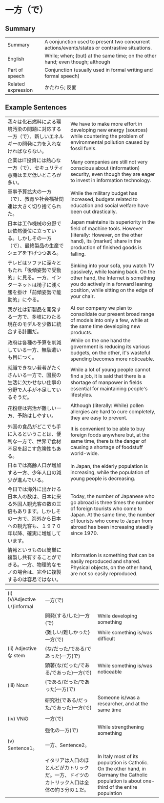 # 一方（で）

## Summary

<table><tr>   <td>Summary</td>   <td>A conjunction used to present two concurrent actions/events/states or contrastive situations.</td></tr><tr>   <td>English</td>   <td>While; when; (but) at the same time; on the other hand; even though; although</td></tr><tr>   <td>Part of speech</td>   <td>Conjunction (usually used in formal writing and formal speech)</td></tr><tr>   <td>Related expression</td>   <td>かたわら; 反面</td></tr></table>

## Example Sentences

<table><tr>   <td>我々は化石燃料による環境汚染の問題に対応する一方（で）、新しいエネルギーの開発に力を入れなければならない。</td>   <td>We have to make more effort in developing new energy (sources) while countering the problem of environmental pollution caused by fossil fuels.</td></tr><tr>   <td>企業はIT投資には熱心な一方（で）、セキュリティ意識はまだ低いところが多い。</td>   <td>Many companies are still not very conscious about (information) security, even though they are eager to invest in information technology.</td></tr><tr>   <td>軍事予算拡大の一方（で）、教育や社会福祉関連は大きく切り捨てられた。</td>   <td>While the military budget has increased, budgets related to education and social welfare have been cut drastically.</td></tr><tr>   <td>日本は工作機械の分野では依然優位に立っている。しかしその一方（で）、最終製品の生産でシェアを下げつつある。</td>   <td>Japan maintains its superiority in the ﬁeld of machine tools. However (literally: However, on the other hand), its (market) share in the production of ﬁnished goods is falling.</td></tr><tr>   <td>テレビはソファに深々ともたれ「後傾姿勢で受動的」に見る。一方、インターネットは椅子に浅く腰を掛け「前傾姿勢で能動的」にやる。</td>   <td>Sinking into your sofa, you watch TV passively, while leaning back. On the other hand, the Internet is something you do actively in a forward leaning position, while sitting on the edge of your chair.</td></tr><tr>   <td>我が社は新製品を開発する一方で、多岐にわたる現在のモデルを少数に統合する計画だ。</td>   <td>At our company we plan to consolidate our present broad range of models into only a few, while at the same time developing new products.</td></tr><tr>   <td>政府は各種の予算を削減している一方、無駄遣いも目につく。</td>   <td>While on the one hand the government is reducing its various budgets, on the other, it's wasteful spending becomes more noticeable.</td></tr><tr>   <td>就職できない若者がたくさんいる一方で、国民の生活に欠かせない仕事の分野で人手が不足しているそうだ。</td>   <td>While a lot of young people cannot ﬁnd a job, it is said that there is a shortage of manpower in fields essential for maintaining people's lifestyles.</td></tr><tr>   <td>花粉症は完治が難しい一方、予防はしやすい。</td>   <td>Although (literally: While) pollen allergies are hard to cure completely, they are easy to prevent.</td></tr><tr>   <td>外国の食品がどこでも手に入るということは、便利な一方で、世界で食材不足を起こす危険性もある。</td>   <td>It is convenient to be able to buy foreign foods anywhere but, at the same time, there is the danger of causing a shortage of foodstuff world-wide.</td></tr><tr>   <td>日本では高齢人口が増加する一方、少年人口の減少が進んでいる。</td>   <td>In Japan, the elderly population is increasing, while the population of young people is decreasing.</td></tr><tr>   <td>今日では海外に出かける日本人の数は、日本に来る外国人観光客の数の三倍もあります。しかしその一方で、海外から日本への観光客も、１９７０年以降、確実に増加しています。</td>   <td>Today, the number of Japanese who go abroad is three times the number of foreign tourists who come to Japan. At the same time, the number of tourists who come to Japan from abroad has been increasing steadily since 1970.</td></tr><tr>   <td>情報というものは簡単に複製し共有することができる。一方、物理的なモノの場合は、完全に複製するのは容易ではない。</td>   <td>Information is something that can be easily reproduced and shared. Physical objects, on the other hand, are not so easily reproduced.</td></tr></table>

<table class="table"><tbody><tr class="tr head"><td class="td"><span class="numbers">(i)</span> <span class="bold">{V/Adjectiveい}informal</span></td><td class="td"><span class="concept">一方</span><span>(</span><span class="concept">で</span><span>)</span> </td><td class="td"></td></tr><tr class="tr"><td class="td"></td><td class="td"><span>開発{する/した}</span><span class="concept">一方</span><span>(</span><span class="concept">で</span><span>)</span> </td><td class="td"><span>While developing something</span></td></tr><tr class="tr"><td class="td"></td><td class="td"><span>{難しい/難しかった}</span><span class="concept">一方</span><span>(</span><span class="concept">で</span><span>)</span> </td><td class="td"><span>While something is/was difficult</span></td></tr><tr class="tr head"><td class="td"><span class="numbers">(ii)</span> <span class="bold">Adjective な stem</span></td><td class="td"><span>{な/だった/である/であった}</span><span class="concept">一方</span><span>(</span><span class="concept">で</span><span>)</span> </td><td class="td"></td></tr><tr class="tr"><td class="td"></td><td class="td"><span>顕著{な/だった/である/であった}</span><span class="concept">一方</span><span>(</span><span class="concept">で</span><span>)</span> </td><td class="td"><span>While something is/was noticeable</span></td></tr><tr class="tr head"><td class="td"><span class="numbers">(iii)</span> <span class="bold">Noun</span></td><td class="td"><span>{である/だった/であった}</span><span class="concept">一方</span><span>(</span><span class="concept">で</span><span>)</span> </td><td class="td"></td></tr><tr class="tr"><td class="td"></td><td class="td"><span>研究社{である/だった/であった}</span><span class="concept">一方</span><span>(</span><span class="concept">で</span><span>)</span> </td><td class="td"><span>Someone is/was a researcher, and at the same time</span></td></tr><tr class="tr head"><td class="td"><span class="numbers">(iv)</span> <span class="bold">VNの</span></td><td class="td"><span class="concept">一方</span><span>(</span><span class="concept">で</span><span>)</span> </td><td class="td"></td></tr><tr class="tr"><td class="td"></td><td class="td"><span>強化の</span><span class="concept">一方</span><span>(</span><span class="concept">で</span><span>)</span> </td><td class="td"><span>While strengthening something</span></td></tr><tr class="tr head"><td class="td"><span class="numbers">(v)</span> <span class="bold">Sentence1。</span></td><td class="td"><span class="concept">一方</span><span>、Sentence2。</span></td><td class="td"></td></tr><tr class="tr"><td class="td"></td><td class="td"><span>イタリアは人口のほとんどがカトリックだ。</span><span class="concept">一方</span><span>、ドイツのカトリック人口は全体の約３分の１だ。</span></td><td class="td"><span>In Italy most of its population is Catholic. On the other hand, in Germany the Catholic population is about one-third of the entire population</span></td></tr></tbody></table>

